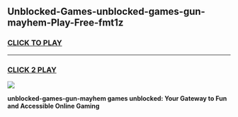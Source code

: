 
## Unblocked-Games-unblocked-games-gun-mayhem-Play-Free-fmt1z
<h3>
<a href="https://premium76.site?title=unblocked-games-gun-mayhem&ref=10A">CLICK TO PLAY</a></h3>
<hr>

<h3>
<a href="https://premium76.site?title=unblocked-games-gun-mayhem&ref=10A">CLICK 2 PLAY</a>
  
</h3>

<a href="https://premium76.site?title=unblocked-games-gun-mayhem&ref=10A"><img src="https://clearcache.store/games.png"></a>


**unblocked-games-gun-mayhem games unblocked: Your Gateway to Fun and Accessible Online Gaming**
